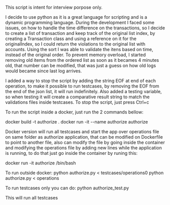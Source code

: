 This script is intent for interview porpose only.

I decide to use python as it is a great language for scripting and is a dynamic programming language.
During the development I faced some issues, on how to handle the time difference on the transactions, so I decide to create a list of transaction and keep track of the original list index, by creating a Transaction class and using a reference on it for the originalIndex, so I could return the violations to the original list with accounts. Using the sort I was able to validate the itens based on time, instead of the original order. To prevent memory overload, I started removing old items from the ordered list as soon as it becames 4 minutes old, that number can be modified, that was just a guess on how old logs would became since last log arrives.

I added a way to stop the script by adding the string EOF at end of each operation, to make it possible to run testcases, by removing the EOF from the end of the json list, it will run indefinitely.
Also added a testing variable, so when testing it will create a comparative result string to match the validations files inside testcases.
To stop the script, just press Ctrl+c


To run the script inside a docker, just run the 2 commands bellow:

docker build -t authorize .
docker run -it --name authorize authorize

Docker version will run all testcases and start the app over operations file on same folder as authorize application, that can be modified on Dockerfile to point to another file, also can modify the file by going inside the container and modifying the operations file by adding new lines while the application is running, to do that just go inside the container by runing this:

docker run -it authorize /bin/bash


To run outside docker:
python authorize.py < testcases/operations0
python authorize.py < operations

To run testcases only you can do:
python authorize_test.py 

This will run all testcases